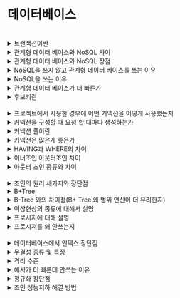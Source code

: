 # 데이터베이스

<br>

<details><summary> 트랜잭션이란 </summary>

- 트랜잭션이란 데이터를 가져오고 수정하고 데이터를 연결하고 끊는거 까지 하나의 논리적 기능을 수행하기 위한 작업 단위이다.
- ACID (원자성, 일관성, 격리성, 지속성) 특성을 지닌다. 

</details>

<details><summary> 관계형 데이터 베이스와 NoSQL 차이 </summary>

- 관계형 데이터베이스는 스키마가 있기 때문에 정형화된 구조로 저장할 수 있다. 
- NoSQL은 자유로운 형태로 저장할 수 있다. 
</details>

<details><summary> 관계형 데이터 베이스와 NoSQL 장점  </summary>

- RDB는 명확한 데이터 구조를 보장하고 데이터의 무결성을 보장한다.
- NoSQL은 비정형 데이터 구조이고 수평적 확장이 용이하다.
</details>

<details><summary> NoSQL을 쓰지 않고 관계형 데이터 베이스를 쓰는 이유  </summary>

- 데이터가 커질 경우에 데이터의 정합성을 유지하는 데 RDBMS가 더 좋다. 
- 다른 테이블(데이터)에서 데이터를 같이 가져오는 경우 더 빠르다
</details>

<details><summary> NoSQL을 쓰는 이유  </summary>

- 정규화를 거치는 경우 가져올 때 JOIN 연산을 사용하기 때문에 더 느림
- 일부는 HashMap을 사용하고, 따로 관계를 구성하지 않아 한 장소에 데이터가 모두 존재해서 NoSQL이 대체로 읽는 속도가 빠름
</details>



<details><summary> 관계형 데이터 베이스가 더 빠른가  </summary>

- 일반적으로는 NoSQL이 더 빠르다.
</details>

<details><summary> 후보키란 </summary>

- 기본 키가 될 수 있는 키, 유일성과 최소성을 동시에 만족해야 한다.
</details>


<br>


<details><summary> 프로젝트에서 사용한 경우에 어떤 커넥션을 어떻게 사용했는지 </summary>

- 프로시저를 사용하면 유지보수가 어렵고 DB의 부하가 커진다.
- JDBC, MyBatis, JPA 어느 쪽이든 경험 기반으로 답변 (SSAFY에서는 JDBC에서 DataSource에 Driver Class Name, Username, Password, Url 입력한 것)
</details>

<details><summary> 커넥션을 구성할 때 요청 할 때마다 생성하는가 </summary>

- 어플리케이션에서 DB에 대해 커넥션을 생성하는 것은 TCP 통신 과정을 거쳐야 하므로 많은 비용이 든다.
- 그래서 매 요청마다 생성하기 보단 DBCP를 사용하여 미리 연결해둔 커넥션을 사용하고 반납하는 방법을 사용한다
</details>


<details><summary> 커넥션 풀이란 </summary>

- DB와 미리 connection(연결)해놓은 객체를 pool에 저장해두었다가 클라이언트의 요청이 오면 connection을 빌려주고, 처리가 끝나면 다시 반납받아 pool에 저장하는 방식
</details>

<details><summary> 커넥션은 많은게 좋은가 </summary>
  
- 클라이언트가 동시 접속 할 경우 pool에서 미리 생성 된 connection을 제공하고, 없을 경우 사용자는 connection이 반환될 때까지 대기상태로 기다린다.
- 커넥션 풀을 크게 설정하면 메모리 소모가 큰 대신 많은 대기시간이 줄어들고, 반대로 커넥션 풀을 적게 설정하면 그 만큼 대기시간이 길어진다.
</details>

<details><summary> HAVING과 WHERE의 차이 </summary>

- HAVING은 그룹으로 묶은 데이터에 대해서 조건을 확인
- WHERE는 그룹바이가 아닌 경우에 사용한다.
</details>

<details><summary> 이너조인 아웃터조인 차이 </summary>

- 이너조인 : 일치하는 행에 대해서만 결과 반환.
- 아웃터 조인 : 일치하지 않는 행까지 조회
</details>


<details><summary> 아웃터 조인 종류와 차이 </summary>

- 레프트
- 라이트
- 풀 아웃터 조인
</details>


<br>


<details><summary> 조인의 원리 세가지와 장단점 </summary>

- 중첩 루프 조인 : 구현이 편함. 작은 데이터에 대해 유리 하지만 O(N^2)의 시간이 걸린다.
- 해쉬 조인 : O(n+m), 두 테이블의 크기 차이가 큰 경우에 유리
- 정렬 병합 조인 : O(nlogn + mlogm + n + m), 이미 정렬되어 있는 경우에 유리
</details>

<details><summary>  B+Tree </summary>

- 성능을 향상시키 위해서 사용한 자료구조, 리프 노드에만 값을 담고 나머지 노드는 접근하기 위한 인덱스 노드들로 구성된 자료구조. 리프노드는 링크드 리스트로 접근된다.
</details>

<details><summary> B-Tree 와의 차이점(B+ Tree 왜 범위 연산이 더 유리한지) </summary>

- B+Tree 리프노드에만 저장되어 있어서 레벨을 이동하는 경우가 없다. 더 빠르게 접근할 수 있다. 
</details>

<details><summary> 이상현상의 종류에 대해서 설명 </summary>

- 갱신 이상(수정했을 때 다른 테이블에는 반영되지 않는다.)
- 삭제 이상(의도치 않는 정보까지 삭제한다.)
- 삽입 이상(데이터 삽입을 위해 null과 같은 불필요한 데이터를 추가해야만 삽입이 가능한 현상)
</details>

<details><summary> 프로시저에 대해 설명 </summary>

자주 호출이 되는 함수를 프로시저로 작성하고 호출하는 쿼리의 묶음이다.
</details>

<details><summary> 프로시저를 왜 안쓰는지 </summary>
  
프로시저를 사용하면 유지보수가 어렵고 DB의 부하가 커진다.
</details>


<br>


<details><summary> 데이터베이스에서 인덱스 장단점 </summary>

- 장점
  - 인덱스는 RDB에서 데이터를 빠르게 조회할 수 있다.
- 단점
  - 인덱스의 정렬 과정에서 오버헤드 발생할 수 있다. 추가적인 저장공간 차지한다.
  - 인덱스가 추가된 테이블에서 데이터 입력/수정의 경우 인덱스도 수정이 필요해 추가적인 부하가 발생한다.
</details>


<details><summary> 무결성 종류 및 특징 </summary>

- 개체 무결성
    - 모든 테이블은 기본키를 가지며, 기본키는 고유한 값이어야 하고 Non-Null이어야 한다
    - 테이블 내의 모든 레코드는 중복될 수 없다
- 참조 무결성
    - 외래키 값은 NULL이거나 참조하는 릴레이션의 기본키 값과 동일해야 한다
        - ex) 외래키로 참조하는 데이터가 사라지면 무결성 위반에 해당한다
    - Trigger, On Update, On Delete로 해결 가능
- 도메인 무결성
    - 테이블 내 필드의 논리적인 무결성 보장 ⇒ 속성의 도메인에 맞는 데이터 삽입 해야 한다
    - 제약조건 명시, 올바른 타입 설정
- 키 무결성
    - 하나의 테이블은 최소 하나의 키를 가진다
</details>


<details><summary> 격리 수준 </summary>

- READ UNCOMMITED (더티리드)
  - 커밋하지 않은 내용 조회 가능
- READCOMMITED (반복 조회 가능 현상)
  - 쿼리 여러번 실행시 다른 결과 나옴
- REPETED READ (팬텀 리드)
  - 같은 트랜잭션 안에서 쿼리 실행시 또다른 레코드가 찍히는 현상
- SERIALIZE
  - 이상현상 발생 X 하지만, 조건이 까다로워서 트랜잭션 수가 줄어들고 성능 저하됨.
</details>

<details><summary> 해시가 더 빠른데 안쓰는 이유 </summary>

- 해시 테이블 같은 경우는 동등성비교만 가능 범위 비교 불가
</details>

<details><summary> 정규화 장단점 </summary>

- 데이터 중복 막음 (공간 낭비 줄일 수 있음.)
- 갱신, 수정, 삭제 이상현상 방지 가능 
- 데이터 조회시 조인으로 인해 성능저하 가능.
</details>


<details><summary> 조인 성능저하 해결 방법 </summary>

- 조인 많이 발생하는 경우 정규화를 위반하더라도 하나의 테이블에 저장. (역정규화 반정규화)
</details>
